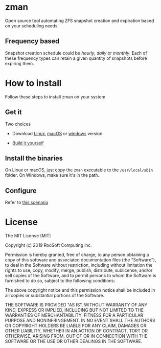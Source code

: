 # zman

Open source tool automating ZFS snapshot creation and expiration based on your scheduling needs.

## Frequency based

Snapshot creation schedule could be *hourly*, *daily* or *monthly*. Each of these frequency types can retain a given quantity of snapshots before expiring them.

# How to install

Follow these steps to install zman on your system

## Get it

Two choices

- Download [Linux](https://github.com/RooSoft/zman/releases/download/0.1/zman-0.1.0-linux-x64.tgz), [macOS](https://github.com/RooSoft/zman/releases/download/0.1/zman-0.1.0-macos-x64.tgz) or [windows](https://github.com/RooSoft/zman/releases/download/0.1/zman-0.1.0-windows-x64.zip) version

- [Build it yourself](https://github.com/RooSoft/zman/wiki/Build)

## Install the binaries

On Linux or macOS, just copy the `zman` executable to the `/usr/local/sbin` folder. On Windows,  make sure it's in the path.

## Configure

Refer to [this scenario](https://github.com/RooSoft/zman/wiki/Scenario)

# License

The MIT License (MIT)

Copyright (c) 2019 RooSoft Computing inc.

Permission is hereby granted, free of charge, to any person obtaining a copy of
this software and associated documentation files (the "Software"), to deal in
the Software without restriction, including without limitation the rights to
use, copy, modify, merge, publish, distribute, sublicense, and/or sell copies of
the Software, and to permit persons to whom the Software is furnished to do so,
subject to the following conditions:

The above copyright notice and this permission notice shall be included in all
copies or substantial portions of the Software.

THE SOFTWARE IS PROVIDED "AS IS", WITHOUT WARRANTY OF ANY KIND, EXPRESS OR
IMPLIED, INCLUDING BUT NOT LIMITED TO THE WARRANTIES OF MERCHANTABILITY, FITNESS
FOR A PARTICULAR PURPOSE AND NONINFRINGEMENT. IN NO EVENT SHALL THE AUTHORS OR
COPYRIGHT HOLDERS BE LIABLE FOR ANY CLAIM, DAMAGES OR OTHER LIABILITY, WHETHER
IN AN ACTION OF CONTRACT, TORT OR OTHERWISE, ARISING FROM, OUT OF OR IN
CONNECTION WITH THE SOFTWARE OR THE USE OR OTHER DEALINGS IN THE SOFTWARE.
